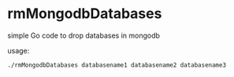 # rmMongodbDatabases

simple Go code to drop databases in mongodb

usage:
```
./rmMongodbDatabases databasename1 databasename2 databasename3
```
